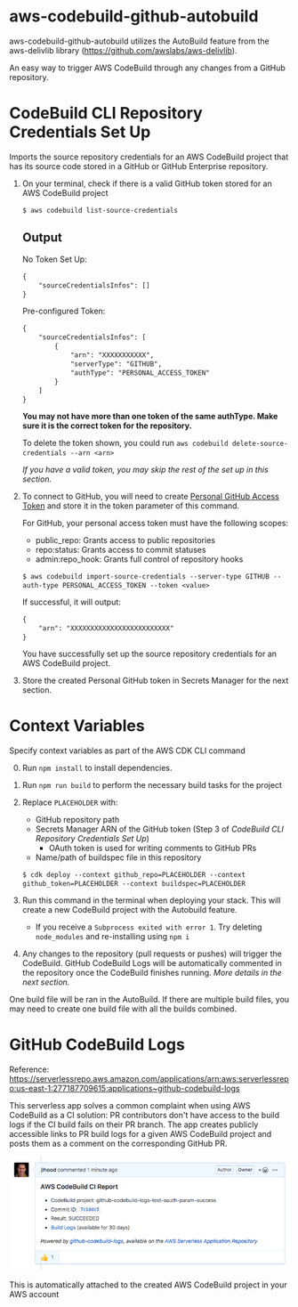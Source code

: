 # aws-codebuild-github-autobuild
aws-codebuild-github-autobuild utilizes the AutoBuild feature from the aws-delivlib library (https://github.com/awslabs/aws-delivlib).

An easy way to trigger AWS CodeBuild through any changes from a GitHub repository.

# CodeBuild CLI Repository Credentials Set Up
Imports the source repository credentials for an AWS CodeBuild project that has its source code stored in a GitHub or GitHub Enterprise repository.

1. On your terminal, check if there is a valid GitHub token stored for an AWS CodeBuild project

    ```
    $ aws codebuild list-source-credentials
    ```

    ## Output 

    No Token Set Up:
    ```
    {
        "sourceCredentialsInfos": []
    }
    ```

    Pre-configured Token:
    ```
    {
        "sourceCredentialsInfos": [
            {
                "arn": "XXXXXXXXXXX",
                "serverType": "GITHUB",
                "authType": "PERSONAL_ACCESS_TOKEN"
            }
        ]
    }
    ```
    **You may not have more than one token of the same authType. Make sure it is the correct token for the repository.**

    To delete the token shown, you could run `aws codebuild delete-source-credentials --arn <arn>`

    *If you have a valid token, you may skip the rest of the set up in this section.*

2. To connect to GitHub, you will need to create [Personal GitHub Access Token](https://github.com/settings/tokens) and store it in the token parameter of this command.

    For GitHub, your personal access token must have the following scopes:
    * public_repo: Grants access to public repositories
    * repo:status: Grants access to commit statuses
    * admin:repo_hook: Grants full control of repository hooks 

    ```
    $ aws codebuild import-source-credentials --server-type GITHUB --auth-type PERSONAL_ACCESS_TOKEN --token <value>
    ```

    If successful, it will output:

    ```
    {
        "arn": "XXXXXXXXXXXXXXXXXXXXXXXXX"
    }
    ```

    You have successfully set up the source repository credentials for an AWS CodeBuild project.

3. Store the created Personal GitHub token in Secrets Manager for the next section.


# Context Variables
Specify context variables as part of the AWS CDK CLI command 

0. Run `npm install` to install dependencies.

1. Run `npm run build` to perform the necessary build tasks for the project


2. Replace `PLACEHOLDER` with:
    * GitHub repository path
    * Secrets Manager ARN of the GitHub token (Step 3 of *CodeBuild CLI Repository Credentials Set Up*)
        * OAuth token is used for writing comments to GitHub PRs
    * Name/path of buildspec file in this repository 
    ```
    $ cdk deploy --context github_repo=PLACEHOLDER --context github_token=PLACEHOLDER --context buildspec=PLACEHOLDER
    ```

3. Run this command in the terminal when deploying your stack. This will create a new CodeBuild project with the Autobuild feature.
    * If you receive a `Subprocess exited with error 1`. Try deleting `node_modules` and re-installing using `npm i`

4. Any changes to the repository (pull requests or pushes) will trigger the CodeBuild. GitHub CodeBuild Logs will be automatically commented in the repository once the CodeBuild finishes running. *More details in the next section.*



One build file will be ran in the AutoBuild. If there are multiple build files, you may need to create one build file with all the builds combined. 

# GitHub CodeBuild Logs
Reference: https://serverlessrepo.aws.amazon.com/applications/arn:aws:serverlessrepo:us-east-1:277187709615:applications~github-codebuild-logs

This serverless app solves a common complaint when using AWS CodeBuild as a CI solution: PR contributors don't have access to the build logs if the CI build fails on their PR branch. The app creates publicly accessible links to PR build logs for a given AWS CodeBuild project and posts them as a comment on the corresponding GitHub PR.

![Logs](images/logs.png)

This is automatically attached to the created AWS CodeBuild project in your AWS account
  
